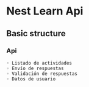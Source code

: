 # Nest Learn Api

## Basic structure

### Api
    ◦ Listado de actividades
    ◦ Envío de respuestas
    ◦ Validación de respuestas
    ◦ Datos de usuario
